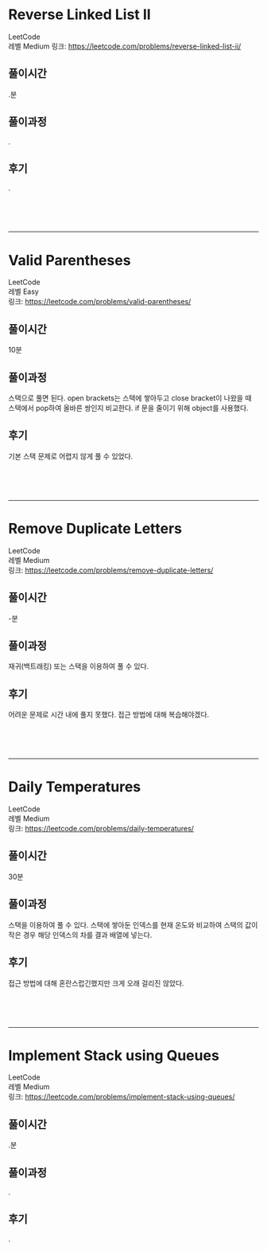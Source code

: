 # Reverse Linked List II

LeetCode  
레벨 Medium
링크: https://leetcode.com/problems/reverse-linked-list-ii/

## 풀이시간

.분

## 풀이과정

.

## 후기

.

</br>
</br>
</br>

---

# Valid Parentheses

LeetCode  
레벨 Easy  
링크: https://leetcode.com/problems/valid-parentheses/

## 풀이시간

10분

## 풀이과정

스택으로 풀면 된다. open brackets는 스택에 쌓아두고 close bracket이 나왔을 때 스택에서 pop하여 올바른 쌍인지 비교한다. if 문을 줄이기 위해 object를 사용했다.

## 후기

기본 스택 문제로 어렵지 않게 풀 수 있었다.

</br>
</br>
</br>

---

# Remove Duplicate Letters

LeetCode  
레벨 Medium  
링크: https://leetcode.com/problems/remove-duplicate-letters/

## 풀이시간

-분

## 풀이과정

재귀(백트래킹) 또는 스택을 이용하여 풀 수 있다.

## 후기

어려운 문제로 시간 내에 풀지 못했다. 접근 방법에 대해 복습해야겠다.

</br>
</br>
</br>

---

# Daily Temperatures

LeetCode  
레벨 Medium  
링크: https://leetcode.com/problems/daily-temperatures/

## 풀이시간

30분

## 풀이과정

스택을 이용하여 풀 수 있다. 스택에 쌓아둔 인덱스를 현재 온도와 비교하여 스택의 값이 작은 경우 해당 인덱스의 차를 결과 배열에 넣는다.

## 후기

접근 방법에 대해 혼란스럽긴했지만 크게 오래 걸리진 않았다.

</br>
</br>
</br>

---

# Implement Stack using Queues

LeetCode  
레벨 Medium  
링크: https://leetcode.com/problems/implement-stack-using-queues/

## 풀이시간

.분

## 풀이과정

.

## 후기

.
